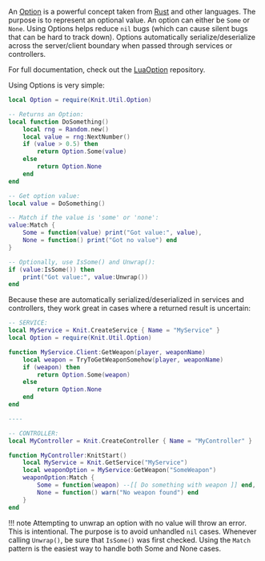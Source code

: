 An [Option](https://github.com/Sleitnick/Knit/blob/main/src/Knit/Util/Option.lua) is a powerful concept taken from [Rust](https://doc.rust-lang.org/std/option/index.html) and other languages. The purpose is to represent an optional value. An option can either be `Some` or `None`. Using Options helps reduce `nil` bugs (which can cause silent bugs that can be hard to track down). Options automatically serialize/deserialize across the server/client boundary when passed through services or controllers.

For full documentation, check out the [LuaOption](https://github.com/Sleitnick/LuaOption) repository.

Using Options is very simple:

```lua
local Option = require(Knit.Util.Option)

-- Returns an Option:
local function DoSomething()
	local rng = Random.new()
	local value = rng:NextNumber()
	if (value > 0.5) then
		return Option.Some(value)
	else
		return Option.None
	end
end

-- Get option value:
local value = DoSomething()

-- Match if the value is 'some' or 'none':
value:Match {
	Some = function(value) print("Got value:", value),
	None = function() print("Got no value") end
}

-- Optionally, use IsSome() and Unwrap():
if (value:IsSome()) then
	print("Got value:", value:Unwrap())
end
```

Because these are automatically serialized/deserialized in services and controllers, they work great in cases where a returned result is uncertain:

```lua
-- SERVICE:
local MyService = Knit.CreateService { Name = "MyService" }
local Option = require(Knit.Util.Option)

function MyService.Client:GetWeapon(player, weaponName)
	local weapon = TryToGetWeaponSomehow(player, weaponName)
	if (weapon) then
		return Option.Some(weapon)
	else
		return Option.None
	end
end

----

-- CONTROLLER:
local MyController = Knit.CreateController { Name = "MyController" }

function MyController:KnitStart()
	local MyService = Knit.GetService("MyService")
	local weaponOption = MyService:GetWeapon("SomeWeapon")
	weaponOption:Match {
		Some = function(weapon) --[[ Do something with weapon ]] end,
		None = function() warn("No weapon found") end
	}
end
```

!!! note
	Attempting to unwrap an option with no value will throw an error. This is intentional. The purpose is to avoid unhandled `nil` cases. Whenever calling `Unwrap()`, be sure that `IsSome()` was first checked. Using the `Match` pattern is the easiest way to handle both Some and None cases.